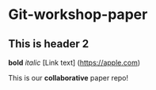 # Git-workshop-paper
## This is header 2
**bold** _italic_
[Link text] (https://apple.com)

This is our **collaborative** paper repo!
